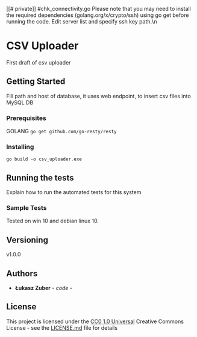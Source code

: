 

  [[# private]]
#chk_connectivity.go
Please note that you may need to install the required dependencies (golang.org/x/crypto/ssh) using go get before running the code.
Edit server list and specify ssh key path.\n


# CSV Uploader
First draft of csv uploader


## Getting Started

Fill path and host of database, it uses web endpoint, to insert csv files into MySQL DB

### Prerequisites

GOLANG
`go get github.com/go-resty/resty`

### Installing

`go build -o csv_uploader.exe`

## Running the tests

Explain how to run the automated tests for this system

### Sample Tests

Tested on win 10 and debian linux 10.



## Versioning

v1.0.0

## Authors

  - **Łukasz Zuber** - *code* -


## License

This project is licensed under the [CC0 1.0 Universal](LICENSE.md)
Creative Commons License - see the [LICENSE.md](LICENSE.md) file for
details



  
